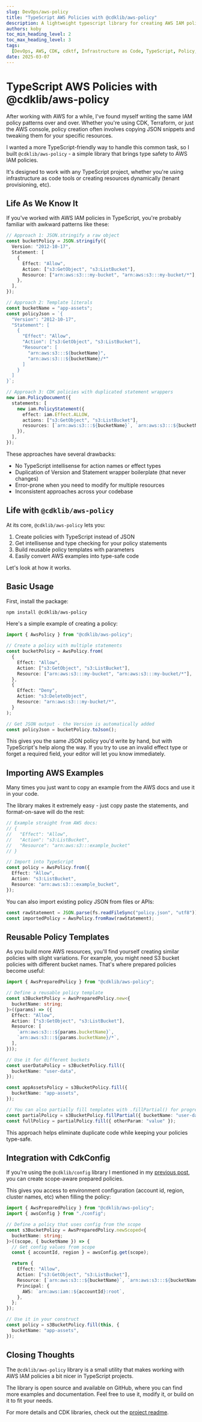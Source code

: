 ```yaml
---
slug: DevOps/aws-policy
title: "TypeScript AWS Policies with @cdklib/aws-policy"
description: A lightweight typescript library for creating AWS IAM policies in TypeScript
authors: koby
toc_min_heading_level: 2
toc_max_heading_level: 3
tags:
  [DevOps, AWS, CDK, cdktf, Infrastructure as Code, TypeScript, Policy, Cloud]
date: 2025-03-07
---
```


# TypeScript AWS Policies with @cdklib/aws-policy

After working with AWS for a while, I've found myself writing the same IAM policy patterns over and over. Whether you're using CDK, Terraform, or just the AWS console, policy creation often involves copying JSON snippets and tweaking them for your specific resources.

I wanted a more TypeScript-friendly way to handle this common task, so I built `@cdklib/aws-policy` - a simple library that brings type safety to AWS IAM policies.

It's designed to work with any TypeScript project, whether you're using infrastructure as code tools or creating resources dynamically (tenant provisioning, etc).

## Life As We Know It

If you've worked with AWS IAM policies in TypeScript, you're probably familiar with awkward patterns like these:

```typescript
// Approach 1: JSON.stringify a raw object
const bucketPolicy = JSON.stringify({
  Version: "2012-10-17",
  Statement: [
    {
      Effect: "Allow",
      Action: ["s3:GetObject", "s3:ListBucket"],
      Resource: ["arn:aws:s3:::my-bucket", "arn:aws:s3:::my-bucket/*"],
    },
  ],
});

// Approach 2: Template literals
const bucketName = "app-assets";
const policyJson = `{
  "Version": "2012-10-17",
  "Statement": [
    {
      "Effect": "Allow",
      "Action": ["s3:GetObject", "s3:ListBucket"],
      "Resource": [
        "arn:aws:s3:::${bucketName}",
        "arn:aws:s3:::${bucketName}/*"
      ]
    }
  ]
}`;

// Approach 3: CDK policies with duplicated statement wrappers
new iam.PolicyDocument({
  statements: [
    new iam.PolicyStatement({
      effect: iam.Effect.ALLOW,
      actions: ["s3:GetObject", "s3:ListBucket"],
      resources: [`arn:aws:s3:::${bucketName}`, `arn:aws:s3:::${bucketName}/*`],
    }),
  ],
});
```

These approaches have several drawbacks:

- No TypeScript intellisense for action names or effect types
- Duplication of Version and Statement wrapper boilerplate (that never changes)
- Error-prone when you need to modify for multiple resources
- Inconsistent approaches across your codebase

## Life with `@cdklib/aws-policy`

At its core, `@cdklib/aws-policy` lets you:

1. Create policies with TypeScript instead of JSON
2. Get intellisense and type checking for your policy statements
3. Build reusable policy templates with parameters
4. Easily convert AWS examples into type-safe code

Let's look at how it works.

## Basic Usage

First, install the package:

```bash
npm install @cdklib/aws-policy
```

Here's a simple example of creating a policy:

```typescript
import { AwsPolicy } from "@cdklib/aws-policy";

// Create a policy with multiple statements
const bucketPolicy = AwsPolicy.from(
  {
    Effect: "Allow",
    Action: ["s3:GetObject", "s3:ListBucket"],
    Resource: ["arn:aws:s3:::my-bucket", "arn:aws:s3:::my-bucket/*"],
  },
  {
    Effect: "Deny",
    Action: "s3:DeleteObject",
    Resource: "arn:aws:s3:::my-bucket/*",
  }
);

// Get JSON output - the Version is automatically added
const policyJson = bucketPolicy.toJson();
```

This gives you the same JSON policy you'd write by hand, but with TypeScript's help along the way. If you try to use an invalid effect type or forget a required field, your editor will let you know immediately.

## Importing AWS Examples

Many times you just want to copy an example from the AWS docs and use it in your code.

The library makes it extremely easy - just copy paste the statements, and format-on-save will do the rest:

```typescript
// Example straight from AWS docs:
// {
//   "Effect": "Allow",
//   "Action": "s3:ListBucket",
//   "Resource": "arn:aws:s3:::example_bucket"
// }

// Import into TypeScript
const policy = AwsPolicy.from({
  Effect: "Allow",
  Action: "s3:ListBucket",
  Resource: "arn:aws:s3:::example_bucket",
});
```

You can also import existing policy JSON from files or APIs:

```typescript
const rawStatement = JSON.parse(fs.readFileSync("policy.json", "utf8"));
const importedPolicy = AwsPolicy.fromRaw(rawStatement);
```

## Reusable Policy Templates

As you build more AWS resources, you'll find yourself creating similar policies with slight variations. For example, you might need S3 bucket policies with different bucket names. That's where prepared policies become useful:

```typescript
import { AwsPreparedPolicy } from "@cdklib/aws-policy";

// Define a reusable policy template
const s3BucketPolicy = AwsPreparedPolicy.new<{
  bucketName: string;
}>((params) => ({
  Effect: "Allow",
  Action: ["s3:GetObject", "s3:ListBucket"],
  Resource: [
    `arn:aws:s3:::${params.bucketName}`,
    `arn:aws:s3:::${params.bucketName}/*`,
  ],
}));

// Use it for different buckets
const userDataPolicy = s3BucketPolicy.fill({
  bucketName: "user-data",
});

const appAssetsPolicy = s3BucketPolicy.fill({
  bucketName: "app-assets",
});

// You can also partially fill templates with .fillPartial() for progressive parameter filling
const partialPolicy = s3BucketPolicy.fillPartial({ bucketName: "user-data" });
const fullPolicy = partialPolicy.fill({ otherParam: "value" });
```

This approach helps eliminate duplicate code while keeping your policies type-safe.

## Integration with CdkConfig

If you're using the `@cdklib/config` library I mentioned in my [previous post](http://localhost:3001/blog/DevOps/cdk-config), you can create scope-aware prepared policies.

This gives you access to environment configuration (account id, region, cluster names, etc) when filling the policy:

```typescript
import { AwsPreparedPolicy } from "@cdklib/aws-policy";
import { awsConfig } from "./config";

// Define a policy that uses config from the scope
const s3BucketPolicy = AwsPreparedPolicy.newScoped<{
  bucketName: string;
}>((scope, { bucketName }) => {
  // Get config values from scope
  const { accountId, region } = awsConfig.get(scope);

  return {
    Effect: "Allow",
    Action: ["s3:GetObject", "s3:ListBucket"],
    Resource: [`arn:aws:s3:::${bucketName}`, `arn:aws:s3:::${bucketName}/*`],
    Principal: {
      AWS: `arn:aws:iam::${accountId}:root`,
    },
  };
});

// Use it in your construct
const policy = s3BucketPolicy.fill(this, {
  bucketName: "app-assets",
});
```

## Closing Thoughts

The `@cdklib/aws-policy` library is a small utility that makes working with AWS IAM policies a bit nicer in TypeScript projects.

The library is open source and available on GitHub, where you can find more examples and documentation. Feel free to use it, modify it, or build on it to fit your needs.

For more details and CDK libraries, check out the [project readme](https://github.com/kobybum/cdk-libs).
